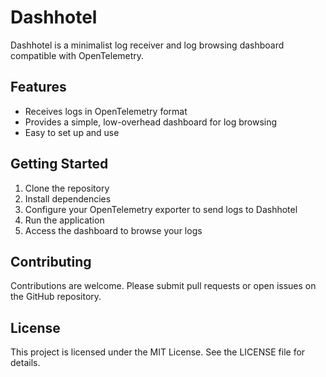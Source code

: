 # Dashhotel

Dashhotel is a minimalist log receiver and log browsing dashboard compatible with OpenTelemetry.

## Features

- Receives logs in OpenTelemetry format
- Provides a simple, low-overhead dashboard for log browsing
- Easy to set up and use

## Getting Started

1. Clone the repository
2. Install dependencies
3. Configure your OpenTelemetry exporter to send logs to Dashhotel
4. Run the application
5. Access the dashboard to browse your logs

## Contributing

Contributions are welcome. Please submit pull requests or open issues on the GitHub repository.

## License

This project is licensed under the MIT License. See the LICENSE file for details.
